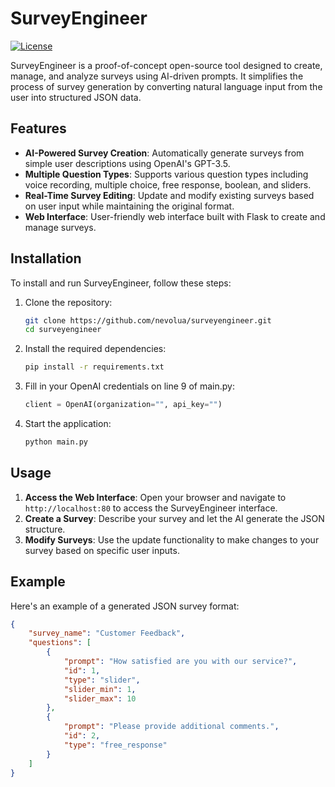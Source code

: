 # SurveyEngineer

[![License](https://img.shields.io/badge/license-MIT-blue.svg)](LICENSE)

SurveyEngineer is a proof-of-concept open-source tool designed to create, manage, and analyze surveys using AI-driven prompts. It simplifies the process of survey generation by converting natural language input from the user into structured JSON data.

## Features

- **AI-Powered Survey Creation**: Automatically generate surveys from simple user descriptions using OpenAI's GPT-3.5.
- **Multiple Question Types**: Supports various question types including voice recording, multiple choice, free response, boolean, and sliders.
- **Real-Time Survey Editing**: Update and modify existing surveys based on user input while maintaining the original format.
- **Web Interface**: User-friendly web interface built with Flask to create and manage surveys.

## Installation

To install and run SurveyEngineer, follow these steps:

1. Clone the repository:
    ```sh
    git clone https://github.com/nevolua/surveyengineer.git
    cd surveyengineer
    ```

2. Install the required dependencies:
    ```sh
    pip install -r requirements.txt
    ```

3. Fill in your OpenAI credentials on line 9 of main.py:
    ```py
    client = OpenAI(organization="", api_key="")
    ```

4. Start the application:
    ```sh
    python main.py
    ```

## Usage

1. **Access the Web Interface**: Open your browser and navigate to `http://localhost:80` to access the SurveyEngineer interface.
2. **Create a Survey**: Describe your survey and let the AI generate the JSON structure.
3. **Modify Surveys**: Use the update functionality to make changes to your survey based on specific user inputs.

## Example

Here's an example of a generated JSON survey format:

```json
{
    "survey_name": "Customer Feedback",
    "questions": [
        {
            "prompt": "How satisfied are you with our service?",
            "id": 1,
            "type": "slider",
            "slider_min": 1,
            "slider_max": 10
        },
        {
            "prompt": "Please provide additional comments.",
            "id": 2,
            "type": "free_response"
        }
    ]
}
